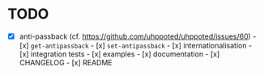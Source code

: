 # TODO

- [x] anti-passback (cf. https://github.com/uhppoted/uhppoted/issues/60)
      - [x] `get-antipassback`
      - [x] `set-antipassback`
      - [x] internationalisation
      - [x] integration tests
      - [x] examples
      - [x] documentation
      - [x] CHANGELOG
      - [x] README

